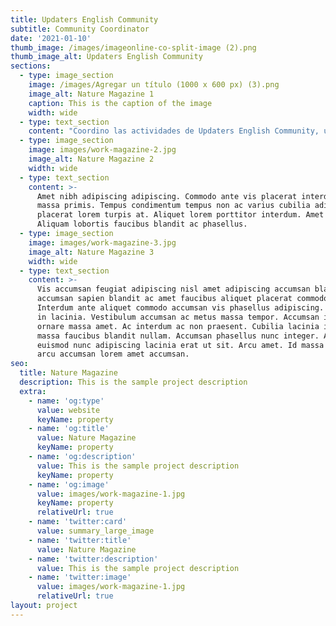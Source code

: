 ```yaml
---
title: Updaters English Community
subtitle: Community Coordinator
date: '2021-01-10'
thumb_image: /images/imageonline-co-split-image (2).png
thumb_image_alt: Updaters English Community
sections:
  - type: image_section
    image: /images/Agregar un título (1000 x 600 px) (3).png
    image_alt: Nature Magazine 1
    caption: This is the caption of the image
    width: wide
  - type: text_section
    content: "Coordino las actividades de Updaters English Community, un lugar seguro, amigable y gratuito para practicar y mejorar tu inglés con personas de toda América Latina (también tenemos miembros de España y otras partes de Europa). Actualmente somos\_**+720 miembros**\_y tenemos varias actividades a lo largo de la semana. Únete a Updaters and\_*Update Your Life To English.*\n\n\n\nMás información sobre Updaters[\_aquí](https://linktr.ee/EnglishUpdaters)\n"
  - type: image_section
    image: images/work-magazine-2.jpg
    image_alt: Nature Magazine 2
    width: wide
  - type: text_section
    content: >-
      Amet nibh adipiscing adipiscing. Commodo ante vis placerat interdum massa
      massa primis. Tempus condimentum tempus non ac varius cubilia adipiscing
      placerat lorem turpis at. Aliquet lorem porttitor interdum. Amet lacus.
      Aliquam lobortis faucibus blandit ac phasellus.
  - type: image_section
    image: images/work-magazine-3.jpg
    image_alt: Nature Magazine 3
    width: wide
  - type: text_section
    content: >-
      Vis accumsan feugiat adipiscing nisl amet adipiscing accumsan blandit
      accumsan sapien blandit ac amet faucibus aliquet placerat commodo.
      Interdum ante aliquet commodo accumsan vis phasellus adipiscing. Ornare a
      in lacinia. Vestibulum accumsan ac metus massa tempor. Accumsan in lacinia
      ornare massa amet. Ac interdum ac non praesent. Cubilia lacinia interdum
      massa faucibus blandit nullam. Accumsan phasellus nunc integer. Accumsan
      euismod nunc adipiscing lacinia erat ut sit. Arcu amet. Id massa aliquet
      arcu accumsan lorem amet accumsan.
seo:
  title: Nature Magazine
  description: This is the sample project description
  extra:
    - name: 'og:type'
      value: website
      keyName: property
    - name: 'og:title'
      value: Nature Magazine
      keyName: property
    - name: 'og:description'
      value: This is the sample project description
      keyName: property
    - name: 'og:image'
      value: images/work-magazine-1.jpg
      keyName: property
      relativeUrl: true
    - name: 'twitter:card'
      value: summary_large_image
    - name: 'twitter:title'
      value: Nature Magazine
    - name: 'twitter:description'
      value: This is the sample project description
    - name: 'twitter:image'
      value: images/work-magazine-1.jpg
      relativeUrl: true
layout: project
---
```

